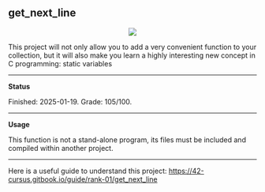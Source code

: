 get_next_line
-------

<p align="center">
  <a href="https://github.com/Albertoocbs/get_next_line/blob/master/get_next_line_circular.png">
    <img src="https://github.com/Albertoocbs/get_next_line"/>
  </a>
</p>

This project will not only allow you to add a very convenient function to your collection, but it will also make you learn a highly interesting new concept in C programming: static variables

---
**Status**

Finished: 2025-01-19. Grade: 105/100.

-------
**Usage**

This function is not a stand-alone program, its files must be included and compiled within another project.


-------

Here is a useful guide to understand this project: https://42-cursus.gitbook.io/guide/rank-01/get_next_line
